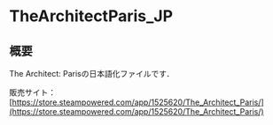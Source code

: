 # TheArchitectParis_JP
## 概要
The Architect: Parisの日本語化ファイルです．

販売サイト：[https://store.steampowered.com/app/1525620/The_Architect_Paris/](https://store.steampowered.com/app/1525620/The_Architect_Paris/)
